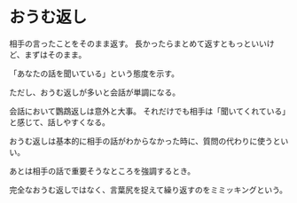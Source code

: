 # おうむ返し

相手の言ったことをそのまま返す。
長かったらまとめて返すともっといいけど、まずはそのまま。

「あなたの話を聞いている」という態度を示す。

ただし、おうむ返しが多いと会話が単調になる。

会話において鸚鵡返しは意外と大事。
それだけでも相手は「聞いてくれている」と感じて、話しやすくなる。

おうむ返しは基本的に相手の話がわからなかった時に、質問の代わりに使うといい。

あとは相手の話で重要そうなところを強調するとき。

完全なおうむ返しではなく、言葉尻を捉えて繰り返すのをミミッキングという。
